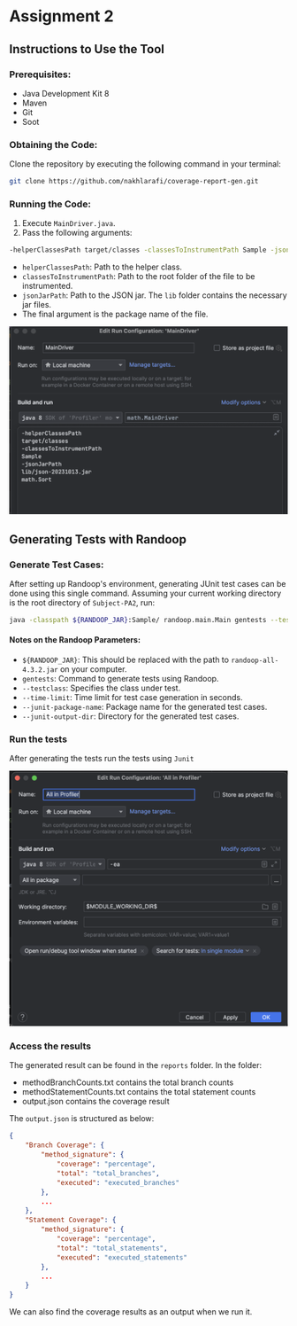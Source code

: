 # Assignment 2

## Instructions to Use the Tool

### Prerequisites:
- Java Development Kit 8
- Maven
- Git
- Soot

### Obtaining the Code:

Clone the repository by executing the following command in your terminal:

```bash
git clone https://github.com/nakhlarafi/coverage-report-gen.git
```

### Running the Code:

1. Execute `MainDriver.java`.
2. Pass the following arguments:

```bash
-helperClassesPath target/classes -classesToInstrumentPath Sample -jsonJarPath lib/json-20231013.jar math.Sort
```

- `helperClassesPath`: Path to the helper class.
- `classesToInstrumentPath`: Path to the root folder of the file to be instrumented.
- `jsonJarPath`: Path to the JSON jar. The `lib` folder contains the necessary jar files.
- The final argument is the package name of the file.

![Run configuration](img/mainFileConfig.png)

## Generating Tests with Randoop

### Generate Test Cases:

After setting up Randoop's environment, generating JUnit test cases can be done using this single command. Assuming your current working directory is the root directory of `Subject-PA2`, run:

```bash
java -classpath ${RANDOOP_JAR}:Sample/ randoop.main.Main gentests --testclass=math.Sort --time-limit=60 --junit-package-name=math --junit-output-dir=tests
```

#### Notes on the Randoop Parameters:

- `${RANDOOP_JAR}`: This should be replaced with the path to `randoop-all-4.3.2.jar` on your computer.
- `gentests`: Command to generate tests using Randoop.
- `--testclass`: Specifies the class under test.
- `--time-limit`: Time limit for test case generation in seconds.
- `--junit-package-name`: Package name for the generated test cases.
- `--junit-output-dir`: Directory for the generated test cases.

### Run the tests
After generating the tests run the tests using `Junit`

![img.png](img/testFileConfig.png)

### Access the results
The generated result can be found in the `reports` folder. In the folder:
* methodBranchCounts.txt contains the total branch counts
* methodStatementCounts.txt contains the total statement counts
* output.json contains the coverage result

The `output.json` is structured as below:
```json
{
    "Branch Coverage": {
        "method_signature": {
            "coverage": "percentage",
            "total": "total_branches",
            "executed": "executed_branches"
        },
        ...
    },
    "Statement Coverage": {
        "method_signature": {
            "coverage": "percentage",
            "total": "total_statements",
            "executed": "executed_statements"
        },
        ...
    }
}
```
We can also find the coverage results as an output when we run it.


